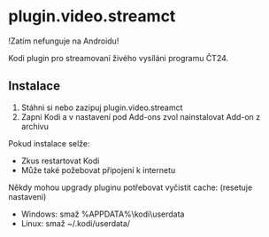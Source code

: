 plugin.video.streamct
=====================
!Zatím nefunguje na Androidu!

Kodi plugin pro streamovaní živého vysíláni programu ČT24.

Instalace
---------

1. Stáhni si nebo zazipuj plugin.video.streamct
2. Zapni Kodi a v nastavení pod Add-ons zvol nainstalovat Add-on z archivu

Pokud instalace selže:
- Zkus restartovat Kodi
- Může také požebovat připojení k internetu

Někdy mohou upgrady pluginu potřebovat vyčistit cache: (resetuje nastaveni)
- Windows: smaž %APPDATA%\kodi\userdata
- Linux: smaž ~/.kodi/userdata/
